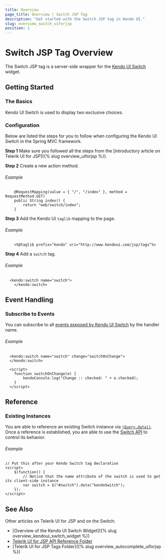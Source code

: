```yaml
---
title: Overview
page_title: Overview | Switch JSP Tag
description: "Get started with the Switch JSP tag in Kendo UI."
slug: overview_switch_uiforjsp
position: 1
---
```


# Switch JSP Tag Overview

The Switch JSP tag is a server-side wrapper for the [Kendo UI Switch](/api/javascript/ui/switch) widget.

## Getting Started

### The Basics
Kendo UI Switch is used to display two exclusive choices.

### Configuration

Below are listed the steps for you to follow when configuring the Kendo UI Switch in the Spring MVC framework.

**Step 1** Make sure you followed all the steps from the [introductory article on Telerik UI for JSP]({% slug overview_uiforjsp %}).

**Step 2** Create a new action method.

###### Example

        @RequestMapping(value = { "/", "/index" }, method = RequestMethod.GET)
        public String index() {
            return "web/switch/index";
        }

**Step 3** Add the Kendo UI `taglib` mapping to the page.

###### Example

        <%@taglib prefix="kendo" uri="http://www.kendoui.com/jsp/tags"%>

**Step 4** Add a `switch` tag.

###### Example

      <kendo:switch name="switch">
	    </kendo:switch>

## Event Handling

### Subscribe to Events

You can subscribe to all [events exposed by Kendo UI Switch](/api/javascript/ui/switch#events) by the handler name.

###### Example

      <kendo:switch name="switch" change="switchOnChange">
      </kendo:switch>

      <script>
        function switchOnChange(e) {
            kendoConsole.log("Change :: checked: " + e.checked);
        }
      </script>

## Reference

### Existing Instances

You are able to reference an existing Switch instance via [`jQuery.data()`](http://api.jquery.com/jQuery.data/). Once a reference is established, you are able to use the [Switch API](/api/javascript/ui/switch) to control its behavior.

###### Example

    // Put this after your Kendo Switch tag declaration
    <script>
        $(function() {
            // Notice that the name attribute of the switch is used to get its client-side instance
            var switch = $("#switch").data("kendoSwitch");
        });
    </script>

## See Also

Other articles on Telerik UI for JSP and on the Switch:

* [Overview of the Kendo UI Switch Widget]({% slug overview_kendoui_switch_widget %})
* [Telerik UI for JSP API Reference Folder](/api/jsp/autocomplete/animation)
* [Telerik UI for JSP Tags Folder]({% slug overview_autocomplete_uiforjsp %})

